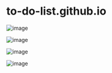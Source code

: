 # to-do-list.github.io
![image](https://github.com/AniketShende-1432/to-do-list.github.io/assets/135197475/f5e5d809-a396-4391-994f-29d4e60510c9)

![image](https://github.com/AniketShende-1432/to-do-list.github.io/assets/135197475/2bf1e96e-5d15-4052-b01d-c69f1306ac56)

![image](https://github.com/AniketShende-1432/to-do-list.github.io/assets/135197475/1014ba42-e644-464e-81f5-b81a236b6319)

![image](https://github.com/AniketShende-1432/to-do-list.github.io/assets/135197475/80eb743a-187c-4546-bdf5-61969025759f)



